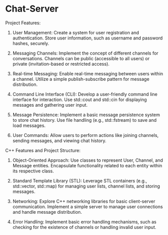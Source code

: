 # Chat-Server 
Project Features:
1. User Management:
Create a system for user registration and authentication.
Store user information, such as username and password hashes, securely.

2. Messaging Channels:
Implement the concept of different channels for conversations.
Channels can be public (accessible to all users) or private (invitation-based or restricted access).

3. Real-time Messaging:
Enable real-time messaging between users within a channel.
Utilize a simple publish-subscribe pattern for message distribution.

4. Command Line Interface (CLI):
Develop a user-friendly command line interface for interaction.
Use std::cout and std::cin for displaying messages and gathering user input.

5. Message Persistence:
Implement a basic message persistence system to store chat history.
Use file handling (e.g., std::fstream) to save and load messages.

6. User Commands:
Allow users to perform actions like joining channels, sending messages, and viewing chat history.

C++ Features and Project Structure:

1. Object-Oriented Approach:
Use classes to represent User, Channel, and Message entities.
Encapsulate functionality related to each entity within its respective class.

2. Standard Template Library (STL):
Leverage STL containers (e.g., std::vector, std::map) for managing user lists, channel lists, and storing messages.

3. Networking:
Explore C++ networking libraries for basic client-server communication.
Implement a simple server to manage user connections and handle message distribution.

4. Error Handling:
Implement basic error handling mechanisms, such as checking for the existence of channels or handling invalid user input.
